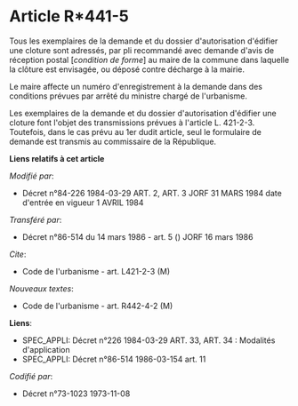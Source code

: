# Article R*441-5

Tous les exemplaires de la demande et du dossier  d'autorisation d'édifier une cloture sont  adressés, par pli recommandé
avec demande d'avis de réception postal [*condition de forme*] au maire de la commune dans laquelle la clôture est envisagée,
ou déposé contre décharge à la mairie.

Le maire affecte un numéro d'enregistrement à la demande dans des conditions prévues par arrêté du ministre chargé de
l'urbanisme.

Les exemplaires de la demande et du dossier d'autorisation d'édifier une cloture font l'objet des transmissions prévues à
l'article L. 421-2-3. Toutefois, dans le cas prévu au 1er dudit article, seul le formulaire de demande est transmis au
commissaire de la République.

**Liens relatifs à cet article**

_Modifié par_:

  - Décret n°84-226 1984-03-29 ART. 2, ART. 3 JORF 31 MARS 1984 date d'entrée en vigueur 1 AVRIL 1984

_Transféré par_:

  - Décret n°86-514 du 14 mars 1986 - art. 5 () JORF 16 mars 1986

_Cite_:

  - Code de l'urbanisme - art. L421-2-3 (M)

_Nouveaux textes_:

  - Code de l'urbanisme - art. R442-4-2 (M)

**Liens**:

  - SPEC_APPLI: Décret n°226 1984-03-29 ART. 33, ART. 34 : Modalités d'application
  - SPEC_APPLI: Décret n°86-514 1986-03-154 art. 11

_Codifié par_:

  - Décret n°73-1023 1973-11-08
